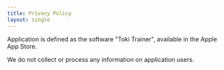 ```yaml
---
title: Privacy Policy
layout: single
---
```


Application is defined as the software "Toki Trainer", available in the Apple App Store.

We do not collect or process any information on application users.

